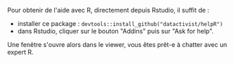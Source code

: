 Pour obtenir de l'aide avec R, directement depuis Rstudio, il suffit de :

- installer ce package : `devtools::install_github("datactivist/helpR")`
- dans Rstudio, cliquer sur le bouton "Addins" puis sur "Ask for help".

Une fenêtre s'ouvre alors dans le viewer, vous êtes prêt-e à chatter avec un expert R.
